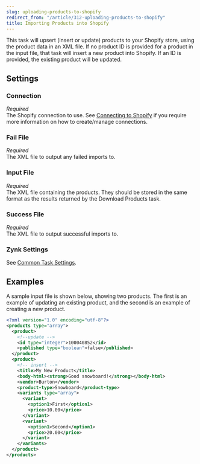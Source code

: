 ```yaml
---
slug: uploading-products-to-shopify
redirect_from: "/article/312-uploading-products-to-shopify"
title: Importing Products into Shopify
---
```

This task will upsert (insert or update) products to your Shopify store, using the product data in an XML file. If no product ID is provided for a product in the input file, that task will insert a new product into Shopify. If an ID is provided, the existing product will be updated.

## Settings
### Connection
_Required_  
The Shopify connection to use. See [Connecting to Shopify](connecting-to-shopify) if you require more information on how to create/manage connections.

### Fail File
_Required_  
The XML file to output any failed imports to.

### Input File
_Required_  
The XML file containing the products. They should be stored in the same format as the results returned by the Download Products task.

### Success File
_Required_  
The XML file to output successful imports to. 

### Zynk Settings
See [Common Task Settings](common-task-settings).

## Examples
A sample input file is shown below, showing two products. The first is an example of updating an existing product, and the second is an example of creating a new product.
```xml
<?xml version="1.0" encoding="utf-8"?>
<products type="array">
  <product>
    <!--update -->
    <id type="integer">100040852</id> 
    <published type="boolean">false</published>
  </product>
  <product>
    <!-- insert -->
    <title>My New Product</title>
    <body-html><strong>Good snowboard!</strong></body-html>
    <vendor>Burton</vendor>
    <product-type>Snowboard</product-type>
    <variants type="array">
      <variant>
        <option1>First</option1>
        <price>10.00</price>
      </variant>
      <variant>
        <option1>Second</option1>
        <price>20.00</price>
      </variant>
    </variants>
  </product>
</products>
```